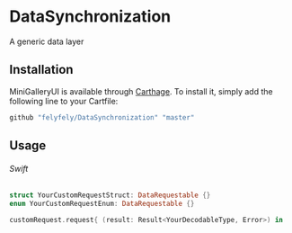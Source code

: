 # DataSynchronization
A generic data layer

## Installation

MiniGalleryUI is available through [Carthage](https://github.com/Carthage/Carthage). To install
it, simply add the following line to your Cartfile:

```ruby
github "felyfely/DataSynchronization" "master"
```

## Usage

###### Swift
```swift
struct YourCustomRequestStruct: DataRequestable {}
enum YourCustomRequestEnum: DataRequestable {}

customRequest.request{ (result: Result<YourDecodableType, Error>) in
```
